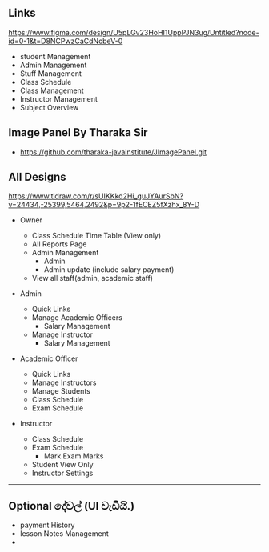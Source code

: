 ## Links

https://www.figma.com/design/U5pLGv23HoHI1UppPJN3ug/Untitled?node-id=0-1&t=D8NCPwzCaCdNcbeV-0
 - student Management
 - Admin Management
 - Stuff Management
 - Class Schedule
 - Class Management
 - Instructor Management
 - Subject Overview

## Image Panel By Tharaka Sir
- https://github.com/tharaka-javainstitute/JImagePanel.git

## All Designs
https://www.tldraw.com/r/sUIKKkd2Hi_guJYAurSbN?v=24434,-25399,5464,2492&p=9p2-1fECEZ5fXzhx_8Y-D

- Owner
  - Class Schedule Time Table (View only)
  - All Reports Page
  - Admin Management
    - Admin
    - Admin update (include salary payment)
  - View all staff(admin, academic staff)
    
- Admin
  - Quick Links
  - Manage Academic Officers
    - Salary Management 
  - Manage Instructor
    - Salary Management

    
- Academic Officer
  - Quick Links
  - Manage Instructors
  - Manage Students
  - Class Schedule
  - Exam Schedule
    
- Instructor
  - Class Schedule
  - Exam Schedule
    - Mark Exam Marks
  - Student View Only
  - Instructor Settings
 
---

## Optional දේවල් (UI වැඩියි.)
- payment History
- lesson Notes Management
- 
